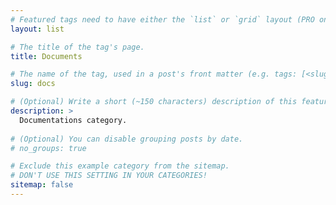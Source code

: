```yaml
---
# Featured tags need to have either the `list` or `grid` layout (PRO only).
layout: list

# The title of the tag's page.
title: Documents

# The name of the tag, used in a post's front matter (e.g. tags: [<slug>]).
slug: docs

# (Optional) Write a short (~150 characters) description of this featured tag.
description: >
  Documentations category.
  
# (Optional) You can disable grouping posts by date.
# no_groups: true

# Exclude this example category from the sitemap.
# DON'T USE THIS SETTING IN YOUR CATEGORIES!
sitemap: false
---
```

